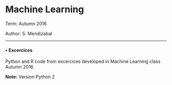 # Machine Learning 

Term: Autumn 2016

Author: S. Mendizabal


---

#### • Excercices
Python and R code from excercices 
developed in Machine Learning class
Autumn 2016. 



**Note:** Version Python 2